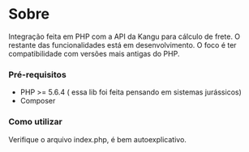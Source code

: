# Sobre

Integração feita em PHP com a API da Kangu para cálculo de frete.
O restante das funcionalidades está em desenvolvimento.
O foco é ter compatibilidade com versões mais antigas do PHP.

### Pré-requisitos

- PHP >= 5.6.4 ( essa lib foi feita pensando em sistemas jurássicos)
- Composer

### Como utilizar

Verifique o arquivo index.php, é bem autoexplicativo.
